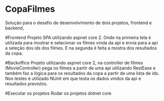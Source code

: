 # CopaFilmes
Solução para o desafio de desenvolvimento de dois projetos, frontend e backend,

#Frontend
Projeto SPA utilizando aspnet core 2. Onde na primeira tela é utilizada para mostrar e selecionar os filmes vinda da api e envia para a api a seleção dos ids dos filmes. E na segunda é feita a mostra dos resultados da copa.

#Backoffice
Projeto utilizando aspnet core 2, na controller de filmes (MovieController) pega os filmes a partir de uma api utilizando RestEase e também faz a lógica para os resultados da copa a partir de uma lista de ids.
Nos testes é utilizado NUnit em que testa os dados vindos da api e resultados previstos.

#Executar os projetos
Rodar os projetos dotnet core
